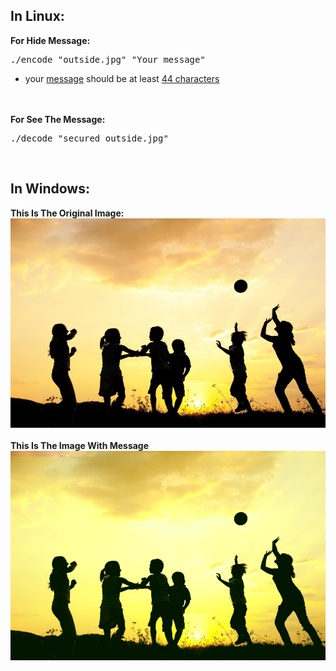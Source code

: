 
## <b>In Linux:</b>

<b>For Hide Message:</b>
  <br>
  <pre>./encode "outside.jpg" "Your message"</pre>
  * your <ins>message</ins> should be at least <ins>44 characters</ins>
<br>
<br>
<b>For See The Message:</b>
<br>
  <pre>./decode "secured_outside.jpg"</pre>
  <br>
  
## <b>In Windows:</b>

<b>This Is The Original Image:</b><br>
![Image of APIs](outside.jpg)
<br><br>
<b>This Is The Image With Message</b><br>
![Image of APIs](secured_outside.jpg)
